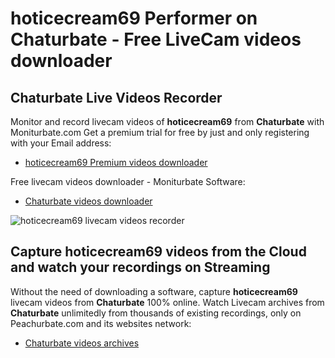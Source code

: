 # hoticecream69 Performer on Chaturbate - Free LiveCam videos downloader

## Chaturbate Live Videos Recorder

Monitor and record livecam videos of **hoticecream69** from **Chaturbate** with Moniturbate.com
Get a premium trial for free by just and only registering with your Email address:
* [hoticecream69 Premium videos downloader](https://moniturbate.com/request-demo-licence-key.html)

Free livecam videos downloader - Moniturbate Software:
* [Chaturbate videos downloader](https://moniturbate.com/moniturbate-download-software.html)

![hoticecream69 livecam videos recorder](https://peachurnet.com/templates/moniturbate-software.png)


## Capture hoticecream69 videos from the Cloud and watch your recordings on Streaming

Without the need of downloading a software, capture **hoticecream69** livecam videos from **Chaturbate** 100% online.
Watch Livecam archives from **Chaturbate** unlimitedly from thousands of existing recordings, only on Peachurbate.com and its websites network:
* [Chaturbate videos archives](https://peachurnet.com/)